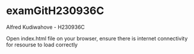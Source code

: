 # examGitH230936C
Alfred Kudiwahove - H230936C

Open index.html file on your browser, ensure there is internet connectivity for resourse to load correctly
